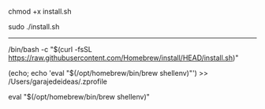 chmod +x install.sh

sudo ./install.sh

---

/bin/bash -c "$(curl -fsSL https://raw.githubusercontent.com/Homebrew/install/HEAD/install.sh)"

(echo; echo 'eval "$(/opt/homebrew/bin/brew shellenv)"') >> /Users/garajedeideas/.zprofile

eval "$(/opt/homebrew/bin/brew shellenv)"
